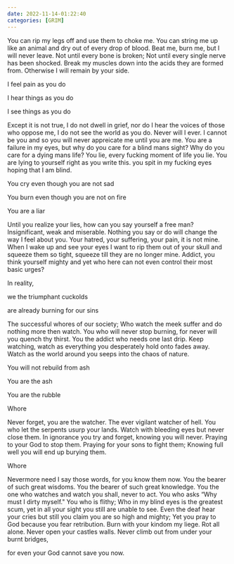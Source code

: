 ```yaml
---
date: 2022-11-14-01:22:40
categories: [GRIM]
--- 
```


You can rip my legs off and use them to choke me. You can string me up like an animal and dry out of every drop of blood.
Beat me, burn me, but I will never leave. Not until every bone is broken; Not until every single nerve has been shocked. 
Break my muscles down into the acids they are formed from. Otherwise I will remain by your side.

I feel pain as you do

I hear things as you do

I see things as you do

Except it is not true, I do not dwell in grief, nor do I hear the voices of those who oppose me, I do not see the world as you do. 
Never will I ever. I cannot be you and so you will never appreicate me until you are me.
You are a failure in my eyes, but why do you care for a blind mans sight?
Why do you care for a dying mans life?
You lie, every fucking moment of life you lie.
You are lying to yourself right as you write this. you spit in my fucking eyes hoping that I am blind.

You cry even though you are not sad

You burn even though you are not on fire

You are a liar

Until you realize your lies, how can you say yourself a free man?
Insignificant, weak and miserable. Nothing you say or do will change the way I feel about you.
Your hatred, your suffering, your pain, it is not mine.
When I wake up and see your eyes I want to rip them out of your skull and squeeze them so tight, squeeze till they are no longer mine.
Addict, you think yourself mighty and yet who here can not even control their most basic urges?

In reality,

we the triumphant cuckolds

are already burning for our sins

The successful whores of our society; Who watch the meek suffer and do nothing more then watch.
You who will never stop burning, for never will you quench thy thirst. You the addict who needs one last drip.
Keep watching, watch as everything you desperately hold onto fades away. Watch as the world around you seeps into the chaos of nature. 

You will not rebuild from ash

You are the ash

You are the rubble

Whore

Never forget, you are the watcher. The ever vigilant watcher of hell.
You who let the serpents usurp your lands. 
Watch with bleeding eyes but never close them. In ignorance you try and forget, knowing you will never.
Praying to your God to stop them. Praying for your sons to fight them;
Knowing full well you will end up burying them.

Whore

Nevermore need I say those words, for you know them now.
You the bearer of such great wisdoms. You the bearer of such great knowledge.
You the one who watches and watch you shall, never to act.
You who asks “Why must I dirty myself."
You who is flithy; Who in my blind eyes is the greatest scum, yet in all your sight you still are unable to see.
Even the deaf hear your cries but still you claim you are so high and mighty; Yet you pray to God because you fear retribution.
Burn with your kindom my liege. Rot all alone. Never open your castles walls. Never climb out from under your burnt bridges, 


for even your God cannot save you now.